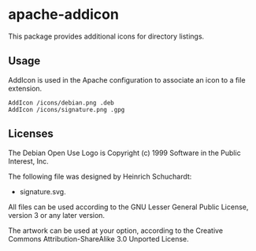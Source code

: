 apache-addicon
==============

This package provides additional icons for directory listings.

Usage
-----

AddIcon is used in the Apache configuration to associate an icon to a
file extension.

    AddIcon /icons/debian.png .deb
    AddIcon /icons/signature.png .gpg

Licenses
--------

The Debian Open Use Logo is Copyright (c) 1999 Software in the Public
Interest, Inc.

The following file was designed by Heinrich Schuchardt:
* signature.svg.

All files can be used according to the GNU Lesser General Public License,
version 3 or any later version.

The artwork can be used at your option, according to the
Creative Commons Attribution-ShareAlike 3.0 Unported License.
